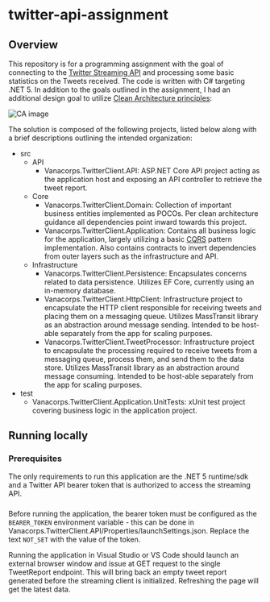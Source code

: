 # twitter-api-assignment

## Overview

This repository is for a programming assignment with the goal of connecting to the [Twitter Streaming API](https://developer.twitter.com/en/docs/twitter-api/tweets/sampled-stream/introduction) and processing some basic statistics on the Tweets received. The code is written with C# targeting .NET 5. In addition to the goals outlined in the assignment, I had an additional design goal to utilize [Clean Architecture principles](https://www.freecodecamp.org/news/a-quick-introduction-to-clean-architecture-990c014448d2/):

![CA image](https://cdn-media-1.freecodecamp.org/images/oVVbTLR5gXHgP8Ehlz1qzRm5LLjX9kv2Zri6)

The solution is composed of the following projects, listed below along with a brief descriptions outlining the intended organization:

* src
  * API
    * Vanacorps.TwitterClient.API: ASP.NET Core API project acting as the application host and exposing an API controller to retrieve the tweet report.
  * Core
    * Vanacorps.TwitterClient.Domain: Collection of important business entities implemented as POCOs. Per clean architecture guidance all dependencies point inward towards this project.
    * Vanacorps.TwitterClient.Application: Contains all business logic for the application, largely utilizing a basic [CQRS](https://martinfowler.com/bliki/CQRS.html) pattern implementation. Also contains contracts to invert dependencies from outer layers such as the infrastructure and API.
  * Infrastructure
    * Vanacorps.TwitterClient.Persistence: Encapsulates concerns related to data persistence. Utilizes EF Core, currently using an in-memory database.
    * Vanacorps.TwitterClient.HttpClient: Infrastructure project to encapsulate the HTTP client responsible for receiving tweets and placing them on a messaging queue. Utilizes MassTransit library as an abstraction around message sending. Intended to be host-able separately from the app for scaling purposes.
    * Vanacorps.TwitterClient.TweetProcessor: Infrastructure project to encapsulate the processing required to receive tweets from a messaging queue, process them, and send them to the data store. Utilizes MassTransit library as an abstraction around message consuming. Intended to be host-able separately from the app for scaling purposes.
* test
  * Vanacorps.TwitterClient.Application.UnitTests: xUnit test project covering business logic in the application project.

## Running locally

### Prerequisites

The only requirements to run this application are the .NET 5 runtime/sdk and a Twitter API bearer token that is authorized to access the streaming API.

### 

Before running the application, the bearer token must be configured as the `BEARER_TOKEN` environment variable - this can be done in Vanacorps.TwitterClient.API/Properties/launchSettings.json. Replace the text `NOT_SET` with the value of the token.

Running the application in Visual Studio or VS Code should launch an external browser window and issue at GET request to the single TweetReport endpoint. This will bring back an empty tweet report generated before the streaming client is initialized. Refreshing the page will get the latest data.
